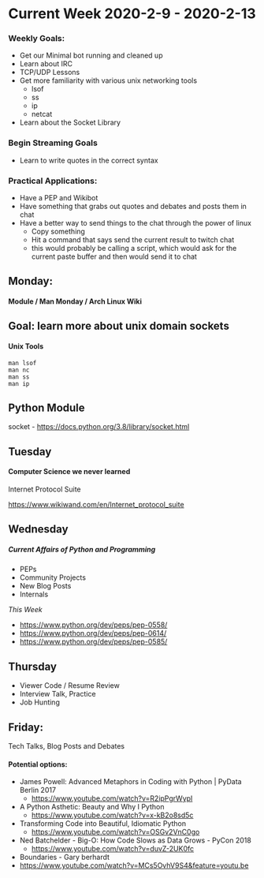 # Current Week 2020-2-9 - 2020-2-13

### Weekly Goals:
- Get our Minimal bot running and cleaned up
- Learn about IRC
- TCP/UDP Lessons
- Get more familiarity with various unix networking tools
  - lsof
  - ss
  - ip
  - netcat
- Learn about the Socket Library

### Begin Streaming Goals
- Learn to write quotes in the correct syntax

### Practical Applications:
- Have a PEP and Wikibot
- Have something that grabs out quotes and debates and posts them in chat
- Have a better way to send things to the chat through the power of linux
  - Copy something
  - Hit a command that says send the current result to twitch chat
  - this would probably be calling a script, which would ask for
    the current paste buffer and then would send it to chat

## Monday:

#### Module / Man Monday / Arch Linux Wiki

##  Goal: learn more about unix domain sockets

#### Unix Tools

```
man lsof
man nc
man ss
man ip
```

Python Module
-------------
socket - https://docs.python.org/3.8/library/socket.html

## Tuesday

#### Computer Science we never learned

Internet Protocol Suite

https://www.wikiwand.com/en/Internet_protocol_suite

## Wednesday

##### Current Affairs of Python and Programming
- PEPs
- Community Projects
- New Blog Posts
- Internals

*This Week*

- https://www.python.org/dev/peps/pep-0558/
- https://www.python.org/dev/peps/pep-0614/
- https://www.python.org/dev/peps/pep-0585/

## Thursday

- Viewer Code / Resume Review
- Interview Talk, Practice
- Job Hunting

## Friday:

Tech Talks, Blog Posts and Debates

#### Potential options:
- James Powell: Advanced Metaphors in Coding with Python | PyData Berlin 2017
  - https://www.youtube.com/watch?v=R2ipPgrWypI
- A Python Asthetic: Beauty and Why I Python
  - https://www.youtube.com/watch?v=x-kB2o8sd5c
- Transforming Code into Beautiful, Idiomatic Python
  - https://www.youtube.com/watch?v=OSGv2VnC0go
- Ned Batchelder - Big-O: How Code Slows as Data Grows - PyCon 2018
  - https://www.youtube.com/watch?v=duvZ-2UK0fc
- Boundaries - Gary berhardt
- https://www.youtube.com/watch?v=MCs5OvhV9S4&feature=youtu.be
